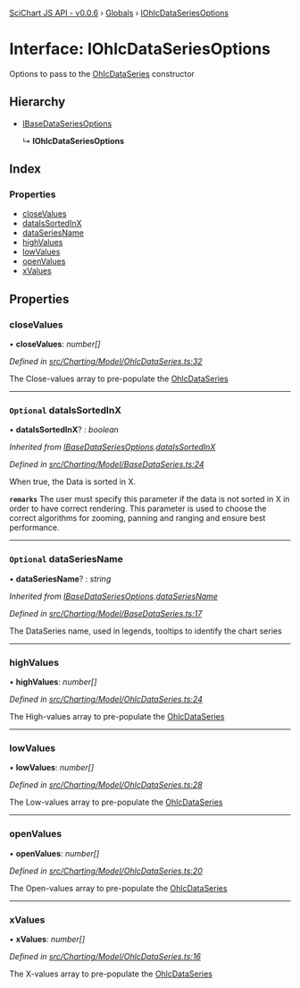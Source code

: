 [SciChart JS API - v0.0.6](../README.md) › [Globals](../globals.md) › [IOhlcDataSeriesOptions](iohlcdataseriesoptions.md)

# Interface: IOhlcDataSeriesOptions

Options to pass to the [OhlcDataSeries](../classes/ohlcdataseries.md) constructor

## Hierarchy

* [IBaseDataSeriesOptions](ibasedataseriesoptions.md)

  ↳ **IOhlcDataSeriesOptions**

## Index

### Properties

* [closeValues](iohlcdataseriesoptions.md#closevalues)
* [dataIsSortedInX](iohlcdataseriesoptions.md#optional-dataissortedinx)
* [dataSeriesName](iohlcdataseriesoptions.md#optional-dataseriesname)
* [highValues](iohlcdataseriesoptions.md#highvalues)
* [lowValues](iohlcdataseriesoptions.md#lowvalues)
* [openValues](iohlcdataseriesoptions.md#openvalues)
* [xValues](iohlcdataseriesoptions.md#xvalues)

## Properties

###  closeValues

• **closeValues**: *number[]*

*Defined in [src/Charting/Model/OhlcDataSeries.ts:32](https://github.com/ABTSoftware/SciChart.Dev/blob/34ff3115c2/Web/src/SciChart/src/Charting/Model/OhlcDataSeries.ts#L32)*

The Close-values array to pre-populate the [OhlcDataSeries](../classes/ohlcdataseries.md)

___

### `Optional` dataIsSortedInX

• **dataIsSortedInX**? : *boolean*

*Inherited from [IBaseDataSeriesOptions](ibasedataseriesoptions.md).[dataIsSortedInX](ibasedataseriesoptions.md#optional-dataissortedinx)*

*Defined in [src/Charting/Model/BaseDataSeries.ts:24](https://github.com/ABTSoftware/SciChart.Dev/blob/34ff3115c2/Web/src/SciChart/src/Charting/Model/BaseDataSeries.ts#L24)*

When true, the Data is sorted in X.

**`remarks`** The user must specify this parameter if the data is not sorted in X
in order to have correct rendering. This parameter is used to choose the correct
algorithms for zooming, panning and ranging and ensure best performance.

___

### `Optional` dataSeriesName

• **dataSeriesName**? : *string*

*Inherited from [IBaseDataSeriesOptions](ibasedataseriesoptions.md).[dataSeriesName](ibasedataseriesoptions.md#optional-dataseriesname)*

*Defined in [src/Charting/Model/BaseDataSeries.ts:17](https://github.com/ABTSoftware/SciChart.Dev/blob/34ff3115c2/Web/src/SciChart/src/Charting/Model/BaseDataSeries.ts#L17)*

The DataSeries name, used in legends, tooltips to identify the chart series

___

###  highValues

• **highValues**: *number[]*

*Defined in [src/Charting/Model/OhlcDataSeries.ts:24](https://github.com/ABTSoftware/SciChart.Dev/blob/34ff3115c2/Web/src/SciChart/src/Charting/Model/OhlcDataSeries.ts#L24)*

The High-values array to pre-populate the [OhlcDataSeries](../classes/ohlcdataseries.md)

___

###  lowValues

• **lowValues**: *number[]*

*Defined in [src/Charting/Model/OhlcDataSeries.ts:28](https://github.com/ABTSoftware/SciChart.Dev/blob/34ff3115c2/Web/src/SciChart/src/Charting/Model/OhlcDataSeries.ts#L28)*

The Low-values array to pre-populate the [OhlcDataSeries](../classes/ohlcdataseries.md)

___

###  openValues

• **openValues**: *number[]*

*Defined in [src/Charting/Model/OhlcDataSeries.ts:20](https://github.com/ABTSoftware/SciChart.Dev/blob/34ff3115c2/Web/src/SciChart/src/Charting/Model/OhlcDataSeries.ts#L20)*

The Open-values array to pre-populate the [OhlcDataSeries](../classes/ohlcdataseries.md)

___

###  xValues

• **xValues**: *number[]*

*Defined in [src/Charting/Model/OhlcDataSeries.ts:16](https://github.com/ABTSoftware/SciChart.Dev/blob/34ff3115c2/Web/src/SciChart/src/Charting/Model/OhlcDataSeries.ts#L16)*

The X-values array to pre-populate the [OhlcDataSeries](../classes/ohlcdataseries.md)

